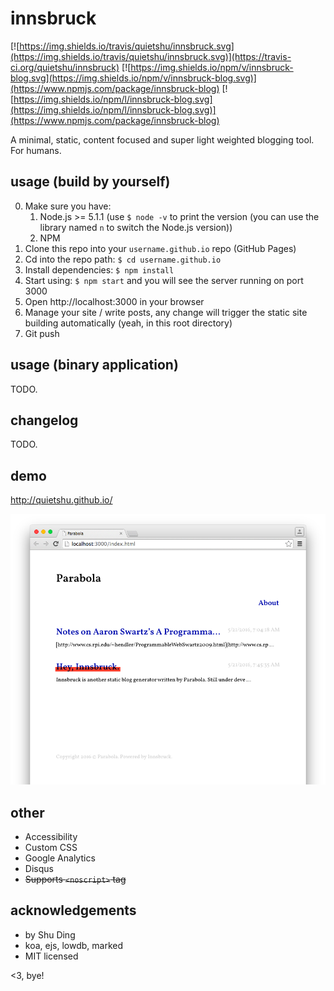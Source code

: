 # innsbruck

[![https://img.shields.io/travis/quietshu/innsbruck.svg](https://img.shields.io/travis/quietshu/innsbruck.svg)](https://travis-ci.org/quietshu/innsbruck)
[![https://img.shields.io/npm/v/innsbruck-blog.svg](https://img.shields.io/npm/v/innsbruck-blog.svg)](https://www.npmjs.com/package/innsbruck-blog)
[![https://img.shields.io/npm/l/innsbruck-blog.svg](https://img.shields.io/npm/l/innsbruck-blog.svg)](https://www.npmjs.com/package/innsbruck-blog)

A minimal, static, content focused and super light weighted blogging tool. For humans.

## usage (build by yourself)

0. Make sure you have:
    1. Node.js >= 5.1.1 (use `$ node -v` to print the version (you can use the library named `n` to switch the Node.js version))
    2. NPM
1. Clone this repo into your `username.github.io` repo (GitHub Pages)
2. Cd into the repo path: `$ cd username.github.io`
3. Install dependencies: `$ npm install`
4. Start using: `$ npm start` and you will see the server running on port 3000
5. Open http://localhost:3000 in your browser
6. Manage your site / write posts, any change will trigger the static site building automatically (yeah, in this root directory)
7. Git push

## usage (binary application)

TODO.

## changelog

TODO.

## demo

http://quietshu.github.io/

[![screen shot](./screenshot.png)](http://quietshu.github.io/)

## other

- Accessibility
- Custom CSS
- Google Analytics
- Disqus
- ~~Supports `<noscript>` tag~~

## acknowledgements

- by Shu Ding
- koa, ejs, lowdb, marked
- MIT licensed

<3, bye!
